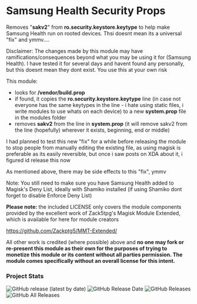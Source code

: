 # Samsung Health Security Props

Removes "**sakv2**" from **ro.security.keystore.keytype** to help make Samsung Health run on rooted devices. Thsi doesnt mean its a universal "fix" and ymmv....

Disclaimer:  The changes made by this module may have ramifications/consequences beyond what you may be using it for (Samsung 
Health). I have tested it for several days and havent found any personally, but this doesnt mean they dont exist. You use this at your 
own risk

This module:

- looks for **/vendor/build.prop**
- if found, it copies the **ro.security.keystore.keytype** line (in case not everyone has the same keytypes in the line - i hate using 
static files, i write modules to use whats on each device) to a new **system.prop** file in the modules folder 
- removes **sakv2** from the line in **system.prop** (it will remove sakv2 from the line (hopefully) wherever it exists, beginning, end or middle)

I had planned to test this new "fix" for a while before releasing the module to stop people from manually editing the existing file, as using 
magisk is preferable as its easily reversible, but once i saw posts on XDA about it, i figured id release this now

As mentioned above, there may be side effects to this "fix", ymmv

Note: You still need to make sure you have Samsung Health added to Magisk's Deny List, ideally with Shamiko installed (if using Shamiko dont forget to disable Enforce Deny List)


**Please note:** the included LICENSE only covers the module components provided by the excellent work of Zack5tpg's Magisk Module Extended, which is available for here for module creators

https://github.com/Zackptg5/MMT-Extended/

All other work is credited (where possible) above and **no one may fork or re-present this module as their own for the purposes of trying to monetize this module or its content without all parties permission. The module comes specifically without an overall license for this intent.**


### Project Stats ###

![GitHub release (latest by date)](https://img.shields.io/github/v/release/stylemessiah/SamsungHealthSecurityProps?label=Release&style=plastic) ![GitHub Release Date](https://img.shields.io/github/release-date/stylemessiah/SamsungHealthSecurityProps?label=Release%20Date&style=plastic) ![GitHub Releases](https://img.shields.io/github/downloads/stylemessiah/SamsungHealthSecurityProps/latest/total?label=Downloads%20%28Latest%20Release%29&style=plastic) ![GitHub All Releases](https://img.shields.io/github/downloads/stylemessiah/SamsungHealthSecurityProps/total?label=Total%20Downloads%20%28All%20Releases%29&style=plastic)
